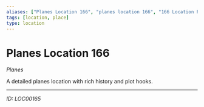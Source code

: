 ```yaml
---
aliases: ["Planes Location 166", "planes location 166", "166 Location Planes"]
tags: [location, place]
type: location
---
```


# Planes Location 166

*Planes*

A detailed planes location with rich history and plot hooks.

---
*ID: LOC00165*